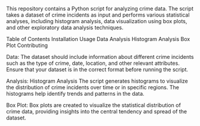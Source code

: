 This repository contains a Python script for analyzing crime data. The script takes a dataset of crime incidents as input and performs various statistical analyses, including histogram analysis, data visualization using box plots, and other exploratory data analysis techniques.

Table of Contents
Installation
Usage
Data
Analysis
Histogram Analysis
Box Plot
Contributing

Data:
The dataset should include information about different crime incidents such as the type of crime, date, location, and other relevant attributes. Ensure that your dataset is in the correct format before running the script.

Analysis:
Histogram Analysis
The script generates histograms to visualize the distribution of crime incidents over time or in specific regions. The histograms help identify trends and patterns in the data.

Box Plot:
Box plots are created to visualize the statistical distribution of crime data, providing insights into the central tendency and spread of the dataset.
